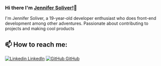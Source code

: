 
### Hi there I'm [Jennifer Soliver!](https://www.linkedin.com/in/jennifer-oliveira-876a0a1a4/)👋
I'm Jennifer Soliver, a 19-year-old developer enthusiast who does front-end development among other adventures. Passionate about contributing to projects and making cool products<br>
## 📫 How to reach me: 
[![Linkedin](https://i.stack.imgur.com/gVE0j.png) LinkedIn](https://www.linkedin.com/in/jennifer-oliveira-876a0a1a4/) [![GitHub](https://i.stack.imgur.com/tskMh.png) GitHub](https://github.com/jennysol)
<!--
**AkhilGKrishnan/AkhilGKrishnan** is a ✨ _special_ ✨ repository because its `README.md` (this file) appears on your GitHub profile.

<!--- 🔭 I’m currently working on [Facemask Detector](https://github.com/AkhilGKrishnan/Face-Mask-Detector)-->

